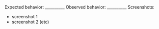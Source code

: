 Expected behavior: __________
Observed behavior: __________
Screenshots:
  - screenshot 1
  - screenshot 2
    (etc)
